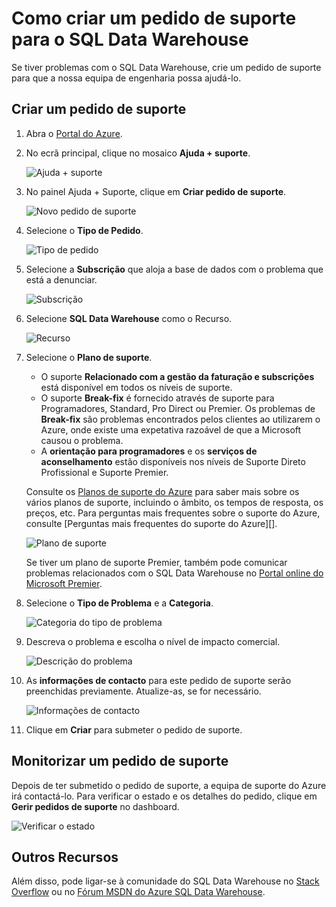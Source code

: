 <properties
   pageTitle="Como criar um pedido de suporte para o SQL Data Warehouse | Microsoft Azure"
   description="Como criar um pedido de suporte no Azure SQL Data Warehouse."
   services="sql-data-warehouse"
   documentationCenter="NA"
   authors="sonyam"
   manager="barbkess"
   editor=""/>

<tags
   ms.service="sql-data-warehouse"
   ms.devlang="NA"
   ms.topic="get-started-article"
   ms.tgt_pltfrm="NA"
   ms.workload="data-services"
   ms.date="05/29/2016"
   ms.author="sonyam;barbkess;sonyama"/>

# Como criar um pedido de suporte para o SQL Data Warehouse
 
Se tiver problemas com o SQL Data Warehouse, crie um pedido de suporte para que a nossa equipa de engenharia possa ajudá-lo.

## Criar um pedido de suporte

1. Abra o [Portal do Azure][].

2. No ecrã principal, clique no mosaico **Ajuda + suporte**.

    ![Ajuda + suporte](./media/sql-data-warehouse-get-started-create-support-ticket/help-support.png)

3. No painel Ajuda + Suporte, clique em **Criar pedido de suporte**.

    ![Novo pedido de suporte](./media/sql-data-warehouse-get-started-create-support-ticket/create-support-request.png)

4. Selecione o **Tipo de Pedido**.

    ![Tipo de pedido](./media/sql-data-warehouse-get-started-create-support-ticket/request-type.png)

5. Selecione a **Subscrição** que aloja a base de dados com o problema que está a denunciar.

    ![Subscrição](./media/sql-data-warehouse-get-started-create-support-ticket/subscription.png)

6. Selecione **SQL Data Warehouse** como o Recurso.

    ![Recurso](./media/sql-data-warehouse-get-started-create-support-ticket/resource.png)

7. Selecione o **Plano de suporte**.

    - O suporte **Relacionado com a gestão da faturação e subscrições** está disponível em todos os níveis de suporte.
    - O suporte **Break-fix** é fornecido através de suporte para Programadores, Standard, Pro Direct ou Premier. Os problemas de **Break-fix** são problemas encontrados pelos clientes ao utilizarem o Azure, onde existe uma expetativa razoável de que a Microsoft causou o problema.
    - A **orientação para programadores** e os **serviços de aconselhamento** estão disponíveis nos níveis de Suporte Direto Profissional e Suporte Premier.
    
    Consulte os [Planos de suporte do Azure][] para saber mais sobre os vários planos de suporte, incluindo o âmbito, os tempos de resposta, os preços, etc.  Para perguntas mais frequentes sobre o suporte do Azure, consulte [Perguntas mais frequentes do suporte do Azure][].

    ![Plano de suporte](./media/sql-data-warehouse-get-started-create-support-ticket/support-plan.png)

    Se tiver um plano de suporte Premier, também pode comunicar problemas relacionados com o SQL Data Warehouse no [Portal online do Microsoft Premier][].

8. Selecione o **Tipo de Problema** e a **Categoria**.

    ![Categoria do tipo de problema](./media/sql-data-warehouse-get-started-create-support-ticket/problem-type-category.png)

9. Descreva o problema e escolha o nível de impacto comercial.

    ![Descrição do problema](./media/sql-data-warehouse-get-started-create-support-ticket/problem-description.png)

10. As **informações de contacto** para este pedido de suporte serão preenchidas previamente. Atualize-as, se for necessário.

    ![Informações de contacto](./media/sql-data-warehouse-get-started-create-support-ticket/contact-info.png)

11. Clique em **Criar** para submeter o pedido de suporte.


## Monitorizar um pedido de suporte

Depois de ter submetido o pedido de suporte, a equipa de suporte do Azure irá contactá-lo. Para verificar o estado e os detalhes do pedido, clique em **Gerir pedidos de suporte** no dashboard.

![Verificar o estado](./media/sql-data-warehouse-get-started-create-support-ticket/check-status.png)

## Outros Recursos

Além disso, pode ligar-se à comunidade do SQL Data Warehouse no [Stack Overflow][] ou no [Fórum MSDN do Azure SQL Data Warehouse][].

<!-- External links -->
[Portal do Azure]: https://portal.azure.com/
[Planos de suporte do Azure]: https://azure.microsoft.com/support/plans/?WT.mc_id=Support_Plan_510979/
[Perguntas frequentes do suporte do Azure]: https://azure.microsoft.com/support/faq/
[Portal online do Microsoft Premier]: https://premier.microsoft.com/
[Stack Overflow]: https://stackoverflow.com/questions/tagged/azure-sqldw/
[Fórum MSDN do Azure SQL Data Warehouse]: https://social.msdn.microsoft.com/Forums/home?forum=AzureSQLDataWarehouse/




<!--HONumber=Jun16_HO2-->


